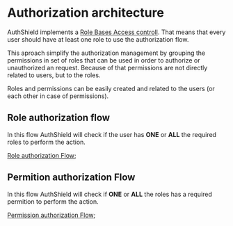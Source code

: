 # Authorization architecture

AuthShield implements a [Role Bases Access controll](https://en.m.wikipedia.org/wiki/Role-based_access_control). That means that every user should have at least one role to use the authorization flow.

This aproach simplify the authorization management by grouping the permissions in set of roles that can be used in order to authorize or unauthorized an request. Because of that permissions are not directly related to users, but to the roles.

Roles and permissions can be easily created and related to the users (or each other in case of permissions).

## Role authorization flow

In this flow AuthShield will check if the user has **ONE** or **ALL** the required roles to perform the action.

[Role authorization Flow]();

## Permition authorization Flow

In this flow AuthShield will check if **ONE** or **ALL** the roles has a required permition to perform the action.

[Permission authorization Flow]();
